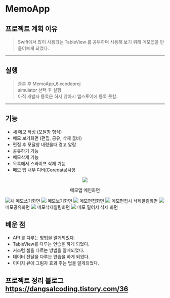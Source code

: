 # MemoApp

## 프로젝트 계획 이유

> Swift에서 많이 사용되는 TableView 를 공부하며 사용해 보기 위해 메모앱을 만들어보게 되었다.

---

## 실행

> 클론 후 MemoApp_6.xcodeproj <br>
> simulator 선택 후 실행 <br>
> 아직 개발자 등록은 하지 않아서 앱스토어에 등록 못함.

---

## 기능

- 새 메모 작성 (모달창 형식)
- 메모 보기화면 (편집, 공유, 삭제 툴바)
- 편집 후 모달창 내렸을때 경고 알람
- 공유하기 기능
- 메모삭제 기능
- 목록에서 스와이프 삭제 기능
- 메모 앱 내부 디비(Coredata)사용
<p align="center">
<img src = "../../images/MemoAppMain.png" />
</p>
<p align = "center">메모앱 메인화면
</p>

<img src = "../../images/MemoAppNewMemo.png" >새 메모쓰기화면
<img src = "../../images/MemoAppEdit.png" > 메모보기화면
<img src = "../../images/MemoAppEditMemo.png" > 메모편집화면
<img src = "../../images/MemoAppEditAlert.png" > 메모편집시 삭제알림화면
<img src = "../../images/MemoAppShare.png" > 메모공유화면
<img src = "../../images/MemoAppShareAlert.png" > 메모삭제알림화면
<img src = "../../images/MemoAppSwipe.png" > 메모 밀어서 삭제 화면

## 베운 점

- API 를 다루는 방법을 알게되었다.
- TableView를 다루는 연습을 하게 되었다.
- 커스텀 셀을 다르눈 방법을 알게되었다.
- 데이터 전달을 다루는 연습을 하게 되었다.
- 이미지 뷰에 그림자 효과 주는 법을 알게되었다.

## 프로젝트 정리 블로그 https://dangsalcoding.tistory.com/36
